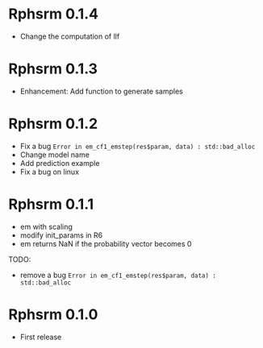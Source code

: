 # Rphsrm 0.1.4

* Change the computation of llf

# Rphsrm 0.1.3

* Enhancement: Add function to generate samples

# Rphsrm 0.1.2

* Fix a bug `Error in em_cf1_emstep(res$param, data) : std::bad_alloc`
* Change model name
* Add prediction example
* Fix a bug on linux

# Rphsrm 0.1.1

* em with scaling
* modify init_params in R6
* em returns NaN if the probability vector becomes 0

TODO:
  - remove a bug `Error in em_cf1_emstep(res$param, data) : std::bad_alloc`

# Rphsrm 0.1.0

* First release
